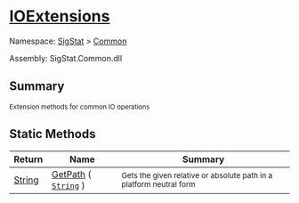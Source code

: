 # [IOExtensions](./IOExtensions.md)

Namespace: [SigStat]() > [Common](./README.md)

Assembly: SigStat.Common.dll

## Summary
<sub>Extension methods for common IO operations</sub>

## Static Methods

| Return | Name | Summary | 
| --- | --- | --- | 
| [String](https://docs.microsoft.com/en-us/dotnet/api/System.String) | [GetPath](./Methods/IOExtensions-100663399.md) ( [`String`](https://docs.microsoft.com/en-us/dotnet/api/System.String) ) | <sub>Gets the given relative or absolute path in a platform neutral form</sub> | 


